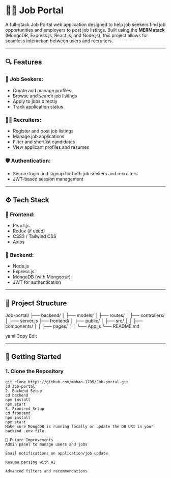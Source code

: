 # 🧑‍💼 Job Portal

A full-stack Job Portal web application designed to help job seekers find job opportunities and employers to post job listings. Built using the **MERN stack** (MongoDB, Express.js, React.js, and Node.js), this project allows for seamless interaction between users and recruiters.

---

## 🔍 Features

### 🧑 Job Seekers:
- Create and manage profiles
- Browse and search job listings
- Apply to jobs directly
- Track application status

### 🧑‍💼 Recruiters:
- Register and post job listings
- Manage job applications
- Filter and shortlist candidates
- View applicant profiles and resumes

### 🛡️ Authentication:
- Secure login and signup for both job seekers and recruiters
- JWT-based session management

---

## ⚙️ Tech Stack

### 🔧 Frontend:
- React.js
- Redux (if used)
- CSS3 / Tailwind CSS
- Axios

### 🔧 Backend:
- Node.js
- Express.js
- MongoDB (with Mongoose)
- JWT for authentication

---

## 📁 Project Structure

Job-portal/
├── backend/
│ ├── models/
│ ├── routes/
│ ├── controllers/
│ └── server.js
├── frontend/
│ ├── public/
│ ├── src/
│ │ ├── components/
│ │ ├── pages/
│ │ └── App.js
└── README.md

yaml
Copy
Edit

---

## 🚀 Getting Started

### 1. Clone the Repository

```
git clone https://github.com/mohan-1705/Job-portal.git
cd Job-portal
2. Backend Setup
cd backend
npm install
npm start
3. Frontend Setup
cd frontend
npm install
npm start
Make sure MongoDB is running locally or update the DB URI in your backend .env file.

📌 Future Improvements
Admin panel to manage users and jobs

Email notifications on application/job update

Resume parsing with AI

Advanced filters and recommendations
